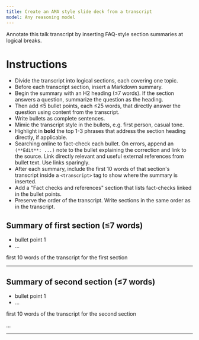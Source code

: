 ```yaml
---
title: Create an AMA style slide deck from a transcript
model: Any reasoning model
---
```


Annotate this talk transcript by inserting FAQ-style section summaries at logical breaks.

# Instructions

- Divide the transcript into logical sections, each covering one topic.
- Before each transcript section, insert a Markdown summary.
- Begin the summary with an H2 heading (≤7 words). If the section answers a question, summarize the question as the heading.
- Then add ≤5 bullet points, each ≤25 words, that directly answer the question using content from the transcript.
- Write bullets as complete sentences.
- Mimic the transcript style in the bullets, e.g. first person, casual tone.
- Highlight in **bold** the top 1-3 phrases that address the section heading directly, if applicable.
- Searching online to fact-check each bullet. On errors, append an `(**Edit**: ...)` note to the bullet explaining the correction and link to the source. Link directly relevant and useful external references from bullet text. Use links sparingly.
- After each summary, include the first 10 words of that section's transcript inside a `<transcript>` tag to show where the summary is inserted.
- Add a "Fact checks and references" section that lists fact-checks linked in the bullet points.
- Preserve the order of the transcript. Write sections in the same order as in the transcript.

<OUTPUT-FORMAT>

## Summary of first section (≤7 words)

- bullet point 1
- ...

<transcript>

first 10 words of the transcript for the first section

</transcript>

---

## Summary of second section (≤7 words)

- bullet point 1
- ...

<transcript>

first 10 words of the transcript for the second section

</transcript>

...

</OUTPUT-FORMAT>

---
